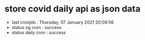 # store covid daily api as json data

- last cronjob : Thursday, 07 January 2021 20:09:56
- status og cron : success
- status daily cron : success
      
      